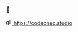 ### 👋

<a href="https://codeonec.studio"><img src="https://emojipedia-us.s3.dualstack.us-west-1.amazonaws.com/thumbs/160/apple/285/globe-showing-americas_1f30e.png" height="16" alt="globe">&nbsp;https://codeonec.studio</a>
<!--
**codeonec/codeonec** is a ✨ _special_ ✨ repository because its `README.md` (this file) appears on your GitHub profile.

Here are some ideas to get you started:

- 🔭 I’m currently working on ...
- 🌱 I’m currently learning ...
- 👯 I’m looking to collaborate on ...
- 🤔 I’m looking for help with ...
- 💬 Ask me about ...
- 📫 How to reach me: ...
- 😄 Pronouns: ...
- ⚡ Fun fact: ...
-->
